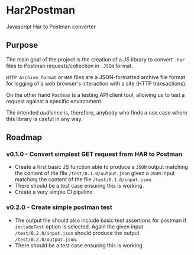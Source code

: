 # Har2Postman
Javascript Har to Postman converter

## Purpose
The main goal of the project is the creation of a JS library to convert `.har` files to Postman requests/collection in `.JSON` format.

`HTTP Archive format` or `HAR` files are a JSON-formatted archive file format for logging of a web browser's interaction with a site (HTTP transactions).

On the other hand `Postman` is a testing API client tool, allowing us to test a request against a specific environment.

The intended *audience* is, therefore, anybody who finds a use case where this library is useful in any way.

## Roadmap
### v0.1.0 - Convert simplest GET request from HAR to Postman
* Create a first basic JS function able to produce a `JSON` output matching the content of the file `/test/0.1.0/output.json` given a `JSON` input matching the content of the file `/test/0.1.0/input.json`.
* There should be a test case ensuring this is working.
* Create a very simple CI pipeline

### v0.2.0 - Create simple postman test
* The output file should also include basic test assertions for postman if `includeTest` option is selected. Again the given input `/test/0.2.0/input.json` should produce the output `/test/0.2.0/output.json`.
* There should be a test case ensuring this is working.